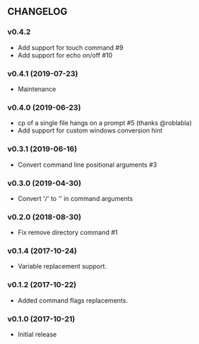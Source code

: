 ## CHANGELOG

### v0.4.2

* Add support for touch command #9
* Add support for echo on/off #10

### v0.4.1 (2019-07-23)

* Maintenance

### v0.4.0 (2019-06-23)

* cp of a single file hangs on a prompt #5 (thanks @roblabla)
* Add support for custom windows conversion hint

### v0.3.1 (2019-06-16)

* Convert command line positional arguments #3

### v0.3.0 (2019-04-30)

* Convert '/' to '\' in command arguments

### v0.2.0 (2018-08-30)

* Fix remove directory command #1

### v0.1.4 (2017-10-24)

* Variable replacement support.

### v0.1.2 (2017-10-22)

* Added command flags replacements.

### v0.1.0 (2017-10-21)

* Initial release
